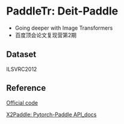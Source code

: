 # PaddleTr: Deit-Paddle
- Going deeper with Image Transformers
- 百度顶会论文复现营第2期
## Dataset
ILSVRC2012
## Reference
[Official code](https://github.com/facebookresearch/deit)

[X2Paddle: Pytorch-Paddle API_docs](https://github.com/PaddlePaddle/X2Paddle/blob/develop/docs/pytorch_project_convertor/API_docs/README.md)
